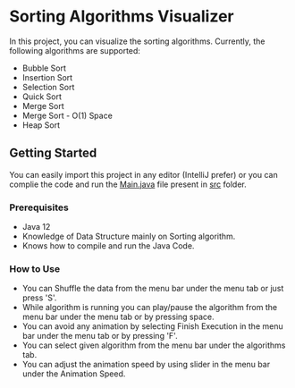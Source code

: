 # Sorting Algorithms Visualizer
In this project, you can visualize the sorting algorithms.
Currently, the following algorithms are supported:
* Bubble Sort
* Insertion Sort
* Selection Sort
* Quick Sort
* Merge Sort
* Merge Sort - O(1) Space
* Heap Sort

## Getting Started
You can easily import this project in any editor (IntelliJ prefer) or you can complie the code and run the [Main.java](https://github.com/robingaur/Sorting-Algorithms-Visualizer/blob/master/src/Main.java) file present in [src](https://github.com/robingaur/Sorting-Algorithms-Visualizer/blob/master/src) folder.

### Prerequisites

* Java 12
* Knowledge of Data Structure mainly on Sorting algorithm.
* Knows how to compile and run the Java Code.

### How to Use
* You can Shuffle the data from the menu bar under the menu tab or just press 'S'.
* While algorithm is running you can play/pause the algorithm from the menu bar under the menu tab or by pressing space.
* You can avoid any animation by selecting Finish Execution in the menu bar under the menu tab or by pressing 'F'.
* You can select given algorithm from the menu bar under the algorithms tab.
* You can adjust the animation speed by using slider in the menu bar under the Animation Speed.
